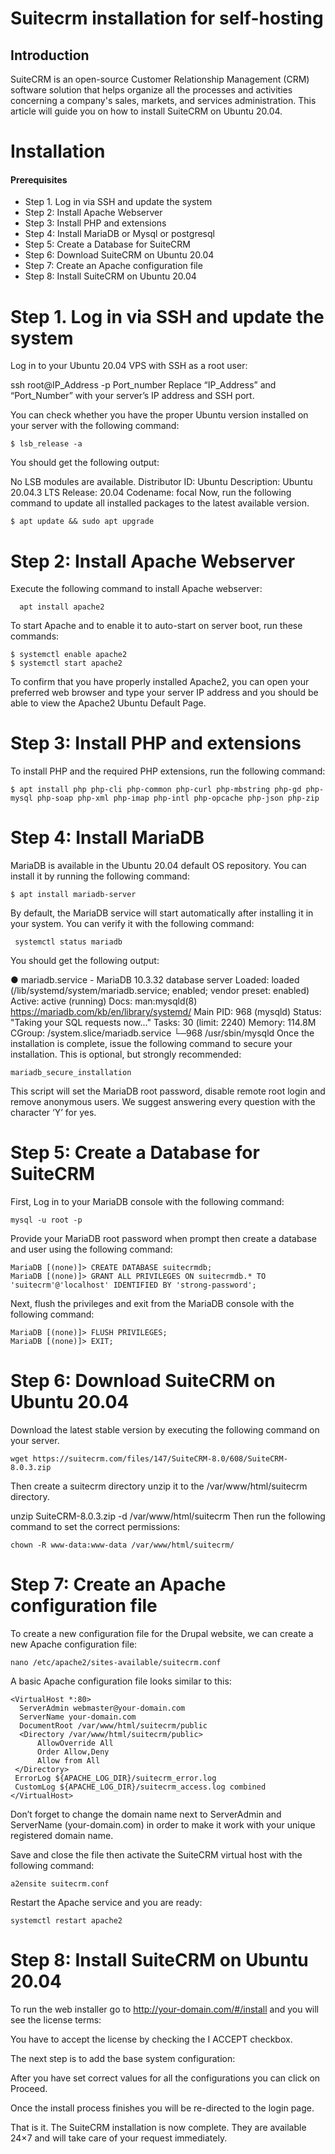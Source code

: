 # Suitecrm installation for self-hosting
 
## Introduction

SuiteCRM is an open-source Customer Relationship Management (CRM) software solution that helps organize all the processes and activities concerning a company's sales, markets, and services administration. This article will guide you on how to install SuiteCRM on Ubuntu 20.04. 

# Installation

#### Prerequisites
* Step 1. Log in via SSH and update the system
* Step 2: Install Apache Webserver
* Step 3: Install PHP and extensions
* Step 4: Install MariaDB or Mysql or postgresql
* Step 5: Create a Database for SuiteCRM
* Step 6: Download SuiteCRM on Ubuntu 20.04
* Step 7: Create an Apache configuration file
* Step 8: Install SuiteCRM on Ubuntu 20.04

# Step 1. Log in via SSH and update the system
Log in to your Ubuntu 20.04 VPS with SSH as a root user:

ssh root@IP_Address -p Port_number
Replace “IP_Address” and “Port_Number” with your server’s IP address and SSH port.

You can check whether you have the proper Ubuntu version installed on your server with the following command:

    $ lsb_release -a
You should get the following output:

No LSB modules are available.
Distributor ID: Ubuntu
Description: Ubuntu 20.04.3 LTS
Release: 20.04
Codename: focal
Now, run the following command to update all installed packages to the latest available version.

    $ apt update && sudo apt upgrade
    
# Step 2: Install Apache Webserver
Execute the following command to install Apache webserver:

      apt install apache2

To start Apache and to enable it to auto-start on server boot, run these commands:

    $ systemctl enable apache2
    $ systemctl start apache2
    
To confirm that you have properly installed Apache2, you can open your preferred web browser and type your server IP address and you should be able to view the Apache2 Ubuntu Default Page.

# Step 3: Install PHP and extensions
To install PHP and the required PHP extensions, run the following command:

    $ apt install php php-cli php-common php-curl php-mbstring php-gd php-mysql php-soap php-xml php-imap php-intl php-opcache php-json php-zip

# Step 4: Install MariaDB

MariaDB is available in the Ubuntu 20.04 default OS repository. You can install it by running the following command:

    $ apt install mariadb-server
By default, the MariaDB service will start automatically after installing it in your system. You can verify it with the following command:

     systemctl status mariadb
You should get the following output:

● mariadb.service - MariaDB 10.3.32 database server
Loaded: loaded (/lib/systemd/system/mariadb.service; enabled; vendor preset: enabled)
Active: active (running)
Docs: man:mysqld(8)
https://mariadb.com/kb/en/library/systemd/
Main PID: 968 (mysqld)
Status: "Taking your SQL requests now..."
Tasks: 30 (limit: 2240)
Memory: 114.8M
CGroup: /system.slice/mariadb.service
└─968 /usr/sbin/mysqld
Once the installation is complete, issue the following command to secure your installation. This is optional, but strongly recommended:

    mariadb_secure_installation
This script will set the MariaDB root password, disable remote root login and remove anonymous users. We suggest answering every question with the character ‘Y’ for yes.

# Step 5: Create a Database for SuiteCRM
First, Log in to your MariaDB console with the following command:

    mysql -u root -p
Provide your MariaDB root password when prompt then create a database and user using the following command:

    MariaDB [(none)]> CREATE DATABASE suitecrmdb;
    MariaDB [(none)]> GRANT ALL PRIVILEGES ON suitecrmdb.* TO 'suitecrm'@'localhost' IDENTIFIED BY 'strong-password';
Next, flush the privileges and exit from the MariaDB console with the following command:

    MariaDB [(none)]> FLUSH PRIVILEGES;
    MariaDB [(none)]> EXIT;


# Step 6: Download SuiteCRM on Ubuntu 20.04
Download the latest stable version by executing the following command on your server.

    wget https://suitecrm.com/files/147/SuiteCRM-8.0/608/SuiteCRM-8.0.3.zip
Then create a suitecrm directory unzip it to the  /var/www/html/suitecrm directory.

unzip SuiteCRM-8.0.3.zip -d /var/www/html/suitecrm
Then run the following command to set the correct permissions:

    chown -R www-data:www-data /var/www/html/suitecrm/
    
# Step 7: Create an Apache configuration file
To create a new configuration file for the Drupal website, we can create a new Apache configuration file:

    nano /etc/apache2/sites-available/suitecrm.conf
A basic Apache configuration file looks similar to this:

    <VirtualHost *:80>
      ServerAdmin webmaster@your-domain.com
      ServerName your-domain.com
      DocumentRoot /var/www/html/suitecrm/public
      <Directory /var/www/html/suitecrm/public>
          AllowOverride All
          Order Allow,Deny
          Allow from All
     </Directory>
     ErrorLog ${APACHE_LOG_DIR}/suitecrm_error.log
     CustomLog ${APACHE_LOG_DIR}/suitecrm_access.log combined
    </VirtualHost>
Don’t forget to change the domain name next to ServerAdmin and ServerName (your-domain.com) in order to make it work with your unique registered domain name.

Save and close the file then activate the SuiteCRM virtual host with the following command:

    a2ensite suitecrm.conf
Restart the Apache service and you are ready:

    systemctl restart apache2
    
# Step 8: Install SuiteCRM on Ubuntu 20.04
To run the web installer go to http://your-domain.com/#/install and you will see the license terms:

You have to accept the license by checking the I ACCEPT checkbox.

The next step is to add the base system configuration:

After you have set correct values for all the configurations you can click on Proceed.

Once the install process finishes you will be re-directed to the login page.

That is it. The SuiteCRM installation is now complete. They are available 24×7 and will take care of your request immediately.
